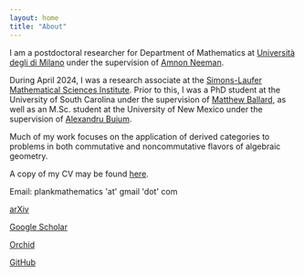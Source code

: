 ```yaml
---
layout: home
title: "About"
---
```


I am a postdoctoral researcher for Department of Mathematics at [Università degli di Milano](https://www.unimi.it/en) under the supervision of [Amnon Neeman](https://www.unimi.it/en/ugov/person/amnon-neeman). 

During April 2024, I was a research associate at the [Simons-Laufer Mathematical Sciences Institute](https://www.slmath.org/programs/356). Prior to this, I was a PhD student at the University of South Carolina under the supervision of [Matthew Ballard](https://www.matthewrobertballard.com), as well as an M.Sc. student at the University of New Mexico under the supervision of [Alexandru Buium](http://www.math.unm.edu/~buium). 

Much of my work focuses on the application of derived categories to problems in both commutative and noncommutative flavors of algebraic geometry.

A copy of my CV may be found [here](/assets/LankCV.pdf).

Email: plankmathematics 'at' gmail 'dot' com

[arXiv](https://arxiv.org/a/0000-0003-1593-2823.html)

[Google Scholar](https://scholar.google.com/citations?user=JDLS-0oAAAAJ&hl=en&oi=ao)

[Orchid](https://orcid.org/0000-0002-2367-2892)

[GitHub](https://github.com/lankp)
